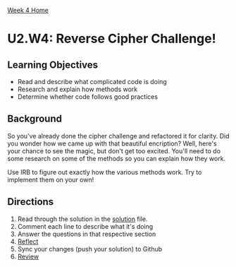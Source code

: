 [Week 4 Home](./)

# U2.W4: Reverse Cipher Challenge!


## Learning Objectives
- Read and describe what complicated code is doing
- Research and explain how methods work
- Determine whether code follows good practices

## Background
So you've already done the cipher challenge and refactored it for clarity. Did you wonder how we came up with that beautiful encription? Well, here's your chance to see the magic, but don't get too excited. You'll need to do some research on some of the methods so you can explain how they work. 

Use IRB to figure out exactly how the various methods work. Try to implement them on your own! 

## Directions
 
1. Read through the solution in the [solution](/my_solutions/5_reverse_cipher_solution.rb) file. 
2. Comment each line to describe what it's doing
3. Answer the questions in that respective section
4. [Reflect](../references/reflection_guidelines.md)
5. Sync your changes (push your solution) to Github
6. [Review](../references/review.md)